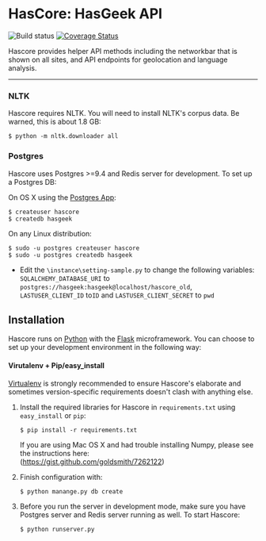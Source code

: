 HasCore: HasGeek API
====================

![Build status](https://secure.travis-ci.org/hasgeek/hascore.png)
[![Coverage Status](https://coveralls.io/repos/hasgeek/hascore/badge.png?branch=master)](https://coveralls.io/r/hasgeek/hascore?branch=master)

Hascore provides helper API methods including the networkbar that is shown on all sites, and API endpoints for geolocation and language analysis.

-----
### NLTK

Hascore requires NLTK. You will need to install NLTK's corpus data. Be warned, this is about 1.8 GB:

    $ python -m nltk.downloader all
    
### Postgres

Hascore uses Postgres >=9.4 and Redis server for development. To set up a Postgres DB:

On OS X using the [Postgres App](http://postgresapp.com):

    $ createuser hascore
    $ createdb hasgeek

On any Linux distribution:

    $ sudo -u postgres createuser hascore
    $ sudo -u postgres createdb hasgeek
    
* Edit the `\instance\setting-sample.py` to change the following variables: `SQLALCHEMY_DATABASE_URI` to `postgres://hasgeek:hasgeek@localhost/hascore_old`, `LASTUSER_CLIENT_ID` to`ID` and `LASTUSER_CLIENT_SECRET` to `pwd`

## Installation

Hascore runs on [Python](https://www.python.org) with the [Flask](http://flask.pocoo.org/) microframework. You can choose to set up your development environment in the following way:

#### Virutalenv + Pip/easy_install

[Virtualenv](docs.python-guide.org/en/latest/dev/virtualenvs/) is strongly recommended to ensure Hascore's elaborate and sometimes version-specific requirements doesn't clash with anything else.

1. Install the required libraries for Hascore in `requirements.txt` using `easy_install` or `pip`:

    `$ pip install -r requirements.txt`

   If you are using Mac OS X and had trouble installing Numpy, please see the instructions here:            
   (https://gist.github.com/goldsmith/7262122)

  
2. Finish configuration with:

    `$ python manange.py db create`

3. Before you run the server in development mode, make sure you have Postgres server and Redis server running as well. To start     Hascore:

    `$ python runserver.py`


